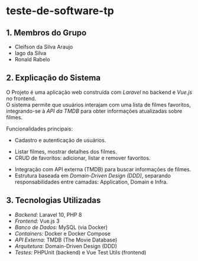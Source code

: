 # teste-de-software-tp

## 1. Membros do Grupo
- Cleifson da Silva Araujo  
- Iago da Silva  
- Ronald Rabelo  

## 2. Explicação do Sistema
O Projeto é uma aplicação web construída com *Laravel* no backend e *Vue.js* no frontend.  
O sistema permite que usuários interajam com uma lista de filmes favoritos, integrando-se à *API da TMDB* para obter informações atualizadas sobre filmes.  

Funcionalidades principais:  
- Cadastro e autenticação de usuários.
* Listar filmes, mostrar detalhes dos filmes.   
* CRUD de favoritos: adicionar, listar e remover favoritos.
- Integração com API externa (TMDB) para buscar informações de filmes.  
- Estrutura baseada em *Domain-Driven Design (DDD)*, separando responsabilidades entre camadas: Application, Domain e Infra.  

## 3. Tecnologias Utilizadas
- *Backend:* Laravel 10, PHP 8  
- *Frontend:* Vue.js 3  
- *Banco de Dados:* MySQL (via Docker)  
- *Containers:* Docker e Docker Compose  
- *API Externa:* TMDB (The Movie Database)  
- *Arquitetura:* Domain-Driven Design (DDD)  
- *Testes:* PHPUnit (backend) e Vue Test Utils (frontend)
